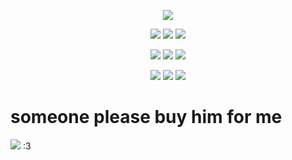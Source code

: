 
<p align="center">
<img src=https://media.discordapp.net/attachments/1100760404558348410/1205614537126977578/output-onlinegiftools_2.gif?ex=65fded08&is=65eb7808&hm=af7b773ee2f004f25146b82fd4c6fd3df2d90742f8daa89be251b27b14c73e41&=&width=768&height=447>
<p align="center">
<img src=https://gifcity.carrd.co/assets/images/gallery14/d8c367c0.gif?v=26dffab5> <img src=https://gifcity.carrd.co/assets/images/gallery23/d2798764.gif?v=26dffab5> <img src=https://gifcity.carrd.co/assets/images/gallery14/94d8a931.gif?v=26dffab5>
<p align="center">
<img src=https://gifcity.carrd.co/assets/images/gallery23/d6d45d61.gif?v=26dffab5> <img src=https://gifcity.carrd.co/assets/images/gallery23/1646719d.gif?v=26dffab5> <img src=https://gifcity.carrd.co/assets/images/gallery23/ec474dc5.gif?v=26dffab5 >
<p align="center">
<img src=https://gifcity.carrd.co/assets/images/gallery59/adafe7dc.png?v=26dffab5 > <img src=https://gifcity.carrd.co/assets/images/gallery59/64918deb.gif?v=26dffab5> <img src=https://gifcity.carrd.co/assets/images/gallery59/3e8a7601.png?v=26dffab5>

  
# someone please buy him for me
![](https://m.media-amazon.com/images/I/518ewzXkczL._AC_UF894,1000_QL80_.jpg) :3
